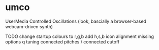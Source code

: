 # umco
UserMedia Controlled Oscillations (look, bascially a browser-based webcam-driven synth)

TODO
change startup colours to r,g,b
add h,s,b
icon alignment
missing options
q tuning
connected pitches / connected cutoff
